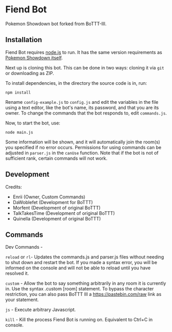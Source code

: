 # Fiend Bot
Pokemon Showdown bot forked from BoTTT-III.

Installation
------------

Fiend Bot requires [node.js](http://nodejs.org/) to run. It has the same version requirements as [Pokemon Showdown itself](https://github.com/Zarel/Pokemon-Showdown).

Next up is cloning this bot. This can be done in two ways: cloning it via `git` or downloading as ZIP.

To install dependencies, in the directory the source code is in, run:

    npm install

Rename `config-example.js` to `config.js` and edit the variables in the file using a text editor, like the bot's name, its password, and that you are its owner. To change the commands that the bot responds to, edit `commands.js`.

Now, to start the bot, use:

    node main.js

Some information will be shown, and it will automatically join the room(s) you specified if no error occurs. Permissions for using commands can be adjusted in ``parser.js`` in the ``canUse`` function. Note that if the bot is not of sufficient rank, certain commands will not work.

Development
-----------

Credits:
 - Enrii (Owner, Custom Commands)
 - DaWoblefet (Development for BoTTT)
 - Morfent (Development of original BoTTT)
 - TalkTakesTime (Development of original BoTTT)
 - Quinella (Development of original BoTTT)
 
Commands
-----------

Dev Commands - 

`reload` or `rl`- Updates the commands.js and parser.js files without needing to shut down and restart the bot. If you made a syntax error, you will be informed on the console and will not be able to reload until you have resolved it.

`custom` - Allow the bot to say something arbitrarily in any room it is currently in. Use the syntax .custom [room] statement. To bypass the character restriction, you can also pass BoTTT III a https://pastebin.com/raw link as your statement.

`js` - Execute arbitrary Javascript.

`kill` - Kill the process Fiend Bot is running on. Equivalent to Ctrl+C in console.